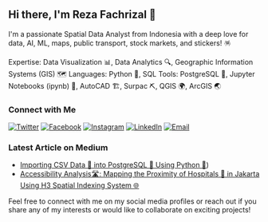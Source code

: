 ## Hi there, I'm Reza Fachrizal 👋

I'm a passionate Spatial Data Analyst from Indonesia with a deep love for data, AI, ML, maps, public transport, stock markets, and stickers! 🪅

Expertise: Data Visualization 📊, Data Analytics 🔍, Geographic Information Systems (GIS) 🗺️
Languages: Python 🐍, SQL
Tools: PostgreSQL 🐘, Jupyter Notebooks (ipynb) 📓, AutoCAD 🏗️, Surpac ⛏️, QGIS 🌍, ArcGIS 🌏

### Connect with Me
[![Twitter](https://img.shields.io/twitter/follow/yourhandle?style=social)](https://twitter.com/xxfachrizal)
[![Facebook](https://img.shields.io/badge/Facebook-blue)](https://www.facebook.com/profile.php?id=61550052845991)
[![Instagram](https://img.shields.io/badge/Instagram-red)](https://www.instagram.com/fachrezal/)
[![LinkedIn](https://img.shields.io/badge/LinkedIn-blue)](https://www.linkedin.com/in/rfachrizal/)
[![Email](https://img.shields.io/badge/Email-%20your.email@example.com-%23D14836?style=flat&logo=gmail&logoColor=white)](rfachrizal@hotmail.com)

### Latest Article on Medium
- [Importing CSV Data 📄 into PostgreSQL 🐘 Using Python 🐍](https://medium.com/@rfachrizal/importing-csv-data-into-postgresql-using-python-aee6b5b11816))
- [Accessibility Analysis🛣️: Mapping the Proximity of Hospitals 🏥 in Jakarta Using H3 Spatial Indexing System 🌐](https://medium.com/@rfachrizal/accessibility-analysis-mapping-the-proximity-of-hospitals-in-jakarta-using-qneat3-and-python-4463918fcbf9)

Feel free to connect with me on my social media profiles or reach out if you share any of my interests or would like to collaborate on exciting projects!
